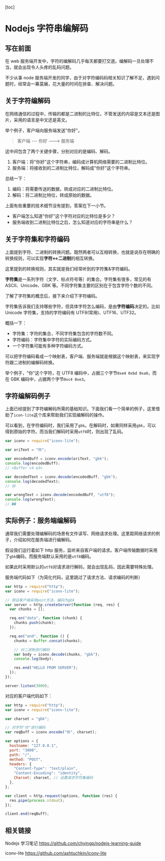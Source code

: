 [toc]

# Nodejs 字符串编解码

## 写在前面

在 web 服务端开发中，字符的编解码几乎每天都要打交道。编解码一旦处理不当，就会出现令人头疼的乱码问题。

不少从事 node 服务端开发的同学，由于对字符编码码相关知识了解不足，遇到问题时，经常会一筹莫展，花大量的时间在排查、解决问题。

## 关于字符编解码

在网络通信的过程中，传输的都是二进制的比特位，不管发送的内容是文本还是图片，采用的语言是中文还是英文。

举个例子，客户端向服务端发送"你好"。

> 客户端 --- 你好 ---> 服务端

这中间包含了两个关键步骤，分别对应的是编码、解码。

1. 客户端：将"你好"这个字符串，编码成计算机网络需要的二进制比特位。
2. 服务端：将接收到的二进制比特位，解码成"你好"这个字符串。

总结一下：

1. 编码：将需要传送的数据，转成对应的二进制比特位。
2. 解码：将二进制比特位，转成原始的数据。

上面有些重要的技术细节没有提到，答案在下一小节。

- 客户端怎么知道"你好"这个字符对应的比特位是多少？
- 服务端收到二进制比特位之后，怎么知道对应的字符串是什么？

## 关于字符集和字符编码

上面提到字符、二进制的转换问题。既然两者可以互相转换，也就是说存在明确的转换规则，可以实现**字符<->二进制**的相互转换。

这里提到的转换规则，其实就是我们经常听到的字符集&字符编码。

**字符集**是一系列字符（文字、标点符号等）的集合。字符集有很多，常见的有 ASCII、Unicode、GBK 等。不同字符集主要的区别在于包含字符个数的不同。

了解了字符集的概念后，接下来介绍下字符编码。

字符集告诉我们支持哪些字符，但具体字符怎么编码，是由**字符编码**决定的。比如 Unicode 字符集，支持的字符编码有 UTF8(常用)、UTF16、UTF32。

概括一下：

- 字符集：字符的集合，不同字符集包含的字符数不同。
- 字符编码：字符集中字符的实际编码方式。
- 一个字符集可能有多种字符编码方式。

可以把字符编码看成一个映射表，客户端、服务端就是根据这个映射表，来实现字符跟二进制的编解码转换。

举个例子，"你"这个字符，在 UTF8 编码中，占据三个字节`0xe4 0xbd 0xa0`，而在 GBK 编码中，占据两个字节`0xc4 0xe3`。

## 字符编解码例子

上面已经提到了字符编解码所需的基础知识。下面我们看一个简单的例子，这里借助了`icon-lite`这个库来帮助我们实现编解码的操作。

可以看到，在字符编码时，我们采用了`gbk`。在解码时，如果同样采用`gbk`，可以得到原始的字符。而当我们解码时采用`utf8`时，则出现了乱码。

```js
var iconv = require("iconv-lite");

var oriText = "你";

var encodedBuff = iconv.encode(oriText, "gbk");
console.log(encodedBuff);
// <Buffer c4 e3>

var decodedText = iconv.decode(encodedBuff, "gbk");
console.log(decodedText);
// 你

var wrongText = iconv.decode(encodedBuff, "utf8");
console.log(wrongText);
// ��
```

## 实际例子：服务端编解码

通常我们需要处理编解码的场景有文件读写、网络请求处理。这里距网络请求的例子，介绍如何在服务端进行编解码。

假设我们运行着如下 http 服务，监听来自客户端的请求。客户端传输数据时采用了`gbk`编码，而服务端默认采用的是`utf8`编码。

如果此时采用默认的`utf8`对请求进行解码，就会出现乱码，因此需要特殊处理。

服务端代码如下（为简化代码，这里跳过了请求方法、请求编码的判断）

```js
var http = require("http");
var iconv = require("iconv-lite");

// 假设客户端采用post方法，编码为gbk
var server = http.createServer(function (req, res) {
  var chunks = [];

  req.on("data", function (chunk) {
    chunks.push(chunk);
  });

  req.on("end", function () {
    chunks = Buffer.concat(chunks);

    // 对二进制进行解码
    var body = iconv.decode(chunks, "gbk");
    console.log(body);

    res.end("HELLO FROM SERVER");
  });
});

server.listen(3000);
```

对应的客户端代码如下：

```js
var http = require("http");
var iconv = require("iconv-lite");

var charset = "gbk";

// 对字符"你"进行编码
var reqBuff = iconv.encode("你", charset);

var options = {
  hostname: "127.0.0.1",
  port: "3000",
  path: "/",
  method: "POST",
  headers: {
    "Content-Type": "text/plain",
    "Content-Encoding": "identity",
    Charset: charset, // 设置请求字符集编码
  },
};

var client = http.request(options, function (res) {
  res.pipe(process.stdout);
});

client.end(reqBuff);
```

## 相关链接

Nodejs 学习笔记 https://github.com/chyingp/nodejs-learning-guide

iconv-lite https://github.com/ashtuchkin/iconv-lite
